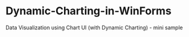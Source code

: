 # Dynamic-Charting-in-WinForms
Data Visualization using Chart UI (with Dynamic Charting) - mini sample
